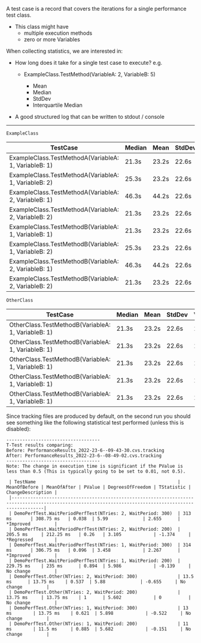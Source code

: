 ﻿A test case is a record that covers the iterations for a single performance test class.

- This class might have
    - multiple execution methods
    - zero or more Variables

When collecting statistics, we are interested in:

- How long does it take for a single test case to execute? e.g.
    - ExampleClass.TestMethod(VariableA: 2, VariableB: 5)

        - Mean
        - Median
        - StdDev
        - Interquartile Median

- A good structured log that can be written to stdout / console

----------------------------------------------------------------

`ExampleClass`

| TestCase                                              | Median | Mean  | StdDev | Variance | Interquartile |
|-------------------------------------------------------|-------|-------|--------|----------|---------------|
| ExampleClass.TestMethodA(VariableA: 1, VariableB: 1)  | 21.3s | 23.2s | 22.6s  | 15.3     | 22.3s         |
| ExampleClass.TestMethodA(VariableA: 1, VariableB: 2)  | 25.3s | 23.2s | 22.6s  | 15.3     | 22.3s         |
| ExampleClass.TestMethodA(VariableA: 2, VariableB: 1)  | 46.3s | 44.2s | 22.6s  | 15.3     | 22.3s         |
| ExampleClass.TestMethodA(VariableA: 2, VariableB: 2)  | 21.3s | 23.2s | 22.6s  | 15.3     | 22.3s         |
| ExampleClass.TestMethodB(VariableA: 1, VariableB: 1)  | 21.3s | 23.2s | 22.6s  | 15.3     | 22.3s         |
| ExampleClass.TestMethodB(VariableA: 1, VariableB: 2)  | 25.3s | 23.2s | 22.6s  | 15.3     | 22.3s         |
| ExampleClass.TestMethodB(VariableA: 2, VariableB: 1)  | 46.3s | 44.2s | 22.6s  | 15.3     | 22.3s         |
| ExampleClass.TestMethodB(VariableA: 2, VariableB: 2)  | 21.3s | 23.2s | 22.6s  | 15.3     | 22.3s         |

`OtherClass`

| TestCase                                            | Median | Mean  | StdDev | Variance | Interquartile |
|-----------------------------------------------------|--------|-------|--------|----------|---------------|
| OtherClass.TestMethodB(VariableA: 1, VariableB: 1)  | 21.3s  | 23.2s | 22.6s  | 15.3     | 22.3s         |
| OtherClass.TestMethodB(VariableA: 1, VariableB: 1)  | 21.3s  | 23.2s | 22.6s  | 15.3     | 22.3s         |   
| OtherClass.TestMethodB(VariableA: 1, VariableB: 1)  | 21.3s  | 23.2s | 22.6s  | 15.3     | 22.3s         |  
| OtherClass.TestMethodB(VariableA: 1, VariableB: 1)  | 21.3s  | 23.2s | 22.6s  | 15.3     | 22.3s         | 
| OtherClass.TestMethodB(VariableA: 1, VariableB: 1)  | 21.3s  | 23.2s | 22.6s  | 15.3     | 22.3s         |

Since tracking files are produced by default, on the second run you should see something like the following statistical test performed (unless this is disabled):

```
-----------------------------------
T-Test results comparing:
Before: PerformanceResults_2022-23-6--09-43-30.cvs.tracking
After: PerformanceResults_2022-23-6--08-49-02.cvs.tracking
-----------------------------------
Note: The change in execution time is significant if the PValue is less than 0.5 (This is typically going to be set to 0.01, not 0.5).

 | TestName                                                     | MeanOfBefore | MeanOfAfter | PValue | DegreesOfFreedom | TStatistic | ChangeDescription |
 |--------------------------------------------------------------------------------------------------------------------------------------------------------|
 | DemoPerfTest.WaitPeriodPerfTest(NTries: 2, WaitPeriod: 300)  | 313 ms       | 308.75 ms   | 0.038  | 5.99             | 2.655      | *Improved         |
 | DemoPerfTest.WaitPeriodPerfTest(NTries: 2, WaitPeriod: 200)  | 205.5 ms     | 212.25 ms   | 0.26   | 3.105            | -1.374     | *Regressed        |
 | DemoPerfTest.WaitPeriodPerfTest(NTries: 1, WaitPeriod: 300)  | 314 ms       | 306.75 ms   | 0.096  | 3.458            | 2.267      | *Improved         |
 | DemoPerfTest.WaitPeriodPerfTest(NTries: 1, WaitPeriod: 200)  | 229.75 ms    | 235 ms      | 0.894  | 5.986            | -0.139     | No change         |
 | DemoPerfTest.Other(NTries: 2, WaitPeriod: 300)               | 13.5 ms      | 13.75 ms    | 0.537  | 5.88             | -0.655     | No change         |
 | DemoPerfTest.Other(NTries: 2, WaitPeriod: 200)               | 13.75 ms     | 13.75 ms    | 1      | 5.602            | 0          | No change         |
 | DemoPerfTest.Other(NTries: 1, WaitPeriod: 300)               | 13 ms        | 13.75 ms    | 0.621  | 5.898            | -0.522     | No change         |
 | DemoPerfTest.Other(NTries: 1, WaitPeriod: 200)               | 11 ms        | 11.5 ms     | 0.885  | 5.682            | -0.151     | No change         |


```